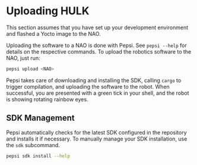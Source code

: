 # Uploading HULK

This section assumes that you have set up your development environment and flashed a Yocto image to the NAO.

Uploading the software to a NAO is done with Pepsi.
See `pepsi --help` for details on the respective commands.
To upload the robotics software to the NAO, just run:

```sh
pepsi upload <NAO>
```

Pepsi takes care of downloading and installing the SDK, calling `cargo` to trigger compilation, and uploading the software to the robot.
When successful, you are presented with a green tick in your shell, and the robot is showing rotating rainbow eyes.

## SDK Management

Pepsi automatically checks for the latest SDK configured in the repository and installs it if necessary.
To manually manage your SDK installation, use the `sdk` subcommand.

```sh
pepsi sdk install --help
```
